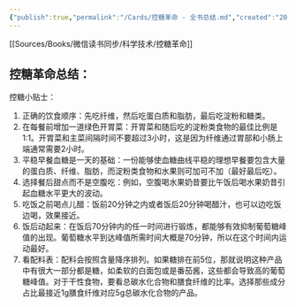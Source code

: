 ```yaml
---
{"publish":true,"permalink":"/Cards/控糖革命 - 全书总结.md","created":"2025-01-02","modified":"2025-07-07","published":"2025-07-07T17:47:31.054+08:00","cssclasses":""}
---
```



[[Sources/Books/微信读书同步/科学技术/控糖革命]]

## 控糖革命总结：

控糖小贴士：

1. 正确的饮食顺序：先吃纤维，然后吃蛋白质和脂肪，最后吃淀粉和糖类。
2. 在每餐前增加一道绿色开胃菜：开胃菜和随后吃的淀粉类食物的最佳比例是1:1。开胃菜和主菜间隔时间不要超过3小时，这是因为纤维通过胃部和小肠上端通常需要2小时。
3. 平稳早餐血糖是一天的基础：一份能够使血糖曲线平稳的理想早餐要包含大量的蛋白质、纤维、脂肪，而淀粉类食物和水果则可加可不加（最好最后吃）。
4. 选择餐后甜点而不是空腹吃：例如，空腹喝水果奶昔要比午饭后喝水果奶昔引起血糖水平更大的波动。
5. 吃饭之前喝点儿醋：饭前20分钟之内或者饭后20分钟喝醋汁，也可以边吃饭边喝，效果接近。
6. 饭后动起来：在饭后70分钟内的任一时间进行锻炼，都能够有效抑制葡萄糖峰值的出现。葡萄糖水平到达峰值所需时间大概是70分钟，所以在这个时间内运动最好。
7. 看配料表：配料会按照含量降序排列。如果糖排在前5位，那就说明这种产品中有很大一部分都是糖，如柔软的白面包或是番茄酱，这些都会导致高的葡萄糖峰值。对于干性食物，要看总碳水化合物和膳食纤维的比率。选择那些成分占比最接近1g膳食纤维对应5g总碳水化合物的产品。
